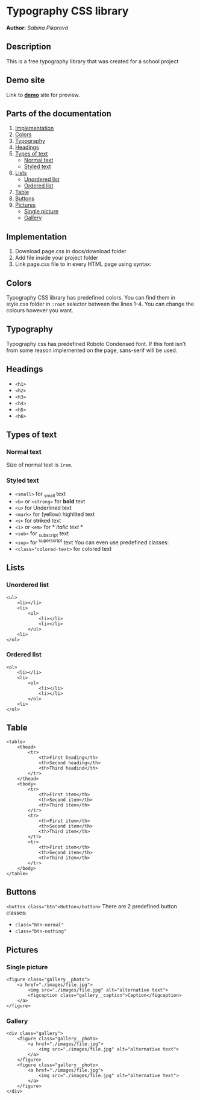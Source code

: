 # Typography CSS library
**Author:** *Sabina Pikorová*
## Description
This is a free typography library that was created for a school project
## Demo site
Link to **[demo](http://pslib-cz.github.io/2022l4web-css-typographic-library-SabinaPikorova)** site for preview.
## Parts of the documentation
1. [Implementation](https://github.com/pslib-cz/2022l4web-css-typographic-library-SabinaPikorova#Implementation)
2. [Colors](https://github.com/pslib-cz/2022l4web-css-typographic-library-SabinaPikorova#Colors)
3. [Typography](https://github.com/pslib-cz/2022l4web-css-typographic-library-SabinaPikorova#Typography)
4. [Headings](https://github.com/pslib-cz/2022l4web-css-typographic-library-SabinaPikorova#Headings)
5. [Types of text](https://github.com/pslib-cz/2022l4web-css-typographic-library-SabinaPikorova#Types-of-text)
   - [Normal text](https://github.com/pslib-cz/2022l4web-css-typographic-library-SabinaPikorova#Normal-text)
   - [Styled text](https://github.com/pslib-cz/2022l4web-css-typographic-library-SabinaPikorova#Styled-text)
7. [Lists](https://github.com/pslib-cz/2022l4web-css-typographic-library-SabinaPikorova#Lists)
   - [Unordered list](https://github.com/pslib-cz/2022l4web-css-typographic-library-SabinaPikorova#Unordered-list)
   - [Ordered list](https://github.com/pslib-cz/2022l4web-css-typographic-library-SabinaPikorova#Ordered-list)
9. [Table](https://github.com/pslib-cz/2022l4web-css-typographic-library-SabinaPikorova#Table)
10. [Buttons](https://github.com/pslib-cz/2022l4web-css-typographic-library-SabinaPikorova#Buttons)
11. [Pictures](https://github.com/pslib-cz/2022l4web-css-typographic-library-SabinaPikorovaPictures)
    - [Single picture](https://github.com/pslib-cz/2022l4web-css-typographic-library-SabinaPikorova#Single-picture)
    - [Gallery](https://github.com/pslib-cz/2022l4web-css-typographic-library-SabinaPikorova#Gallery)
## Implementation
1. Download page.css in docs/download folder
2. Add file inside your project folder
3. Link page.css file to <head> in every HTML page using syntax:
## Colors 
Typography CSS library has predefined colors. You can find them in style.css folder in ```:root``` selector between the lines 1-4. You can change the colours however you want.
## Typography
Typography css has predefined Roboto Condensed font. If this font isn't from some reason implemented on the page, sans-serif will be used. 
## Headings
* ```<h1>```
* ```<h2>```
* ```<h3>```
* ```<h4>```
* ```<h5>```
* ```<h6>```
## Types of text
### Normal text
Size of normal text is ```1rem```.
### Styled text
* ```<small>``` for <sub>small</sub> text
* ```<b>``` or ```<strong>``` for **bold** text 
* ```<u>``` for Underlined text
* ```<mark>``` for (yellow) highlited text
* ```<s>``` for ~~striked~~ text
* ```<i>``` or ```<em>``` for * *italic text* *
* ```<sub>``` for <sub>subscript</sub> text
* ```<sup>``` for <sup>superscript</sup> text
You can even use predefined classes:
* ```<class="colored-text>``` for colored text
## Lists
### Unordered list
```
<ul>
    <li></li>
    <li>
        <ul>
            <li></li>
            <li></li>
        </ul>
    <li>
</ul>
```
### Ordered list
```
<ol>
    <li></li>
    <li>
        <ol>
            <li></li>
            <li></li>
        </ol>
    <li>
</ol>
```
## Table
```
<table>
    <thead>
        <tr>
            <th>First heading</th>
            <th>Second heading</th>
            <th>Third headind</th>
        </tr>
    </thead>
    <tbody>
        <tr>
            <th>First item</th>
            <th>Second item</th>
            <th>Third item</th>
        </tr>
        <tr>
            <th>First item</th>
            <th>Second item</th>
            <th>Third item</th>
        </tr>
        <tr>
            <th>First item</th>
            <th>Second item</th>
            <th>Third item</th>
        </tr>
    </body>
</table>
```
## Buttons
```<button class="btn">Button</button>```
There are 2 predefined button classes:
* ```class="btn-normal"```
* ```class="btn-nothing"```
## Pictures
### Single picture
```
<figure class="gallery__photo">
    <a href="./images/file.jpg">
        <img src="./images/file.jpg" alt="alternative text">
        <figcaption class="gallery__caption">Caption</figcaption>
    </a>
</figure>
```
### Gallery
```
<div class="gallery">
    <figure class="gallery__photo>
        <a href="./images/file.jpg">
            <img src="./images/file.jpg" alt="alternative text">
        </a>
    </figure>
    <figure class="gallery__photo>
        <a href="./images/file.jpg">
            <img src="./images/file.jpg" alt="alternative text">
        </a>
    </figure>
</div>
```

                                                               
                                                            

  
